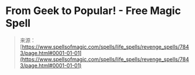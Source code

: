 <!--yml
category: 未分类
date: 2024-06-12 18:42:59
-->

# From Geek to Popular! - Free Magic Spell

> 来源：[https://www.spellsofmagic.com/spells/life_spells/revenge_spells/7843/page.html#0001-01-01](https://www.spellsofmagic.com/spells/life_spells/revenge_spells/7843/page.html#0001-01-01)